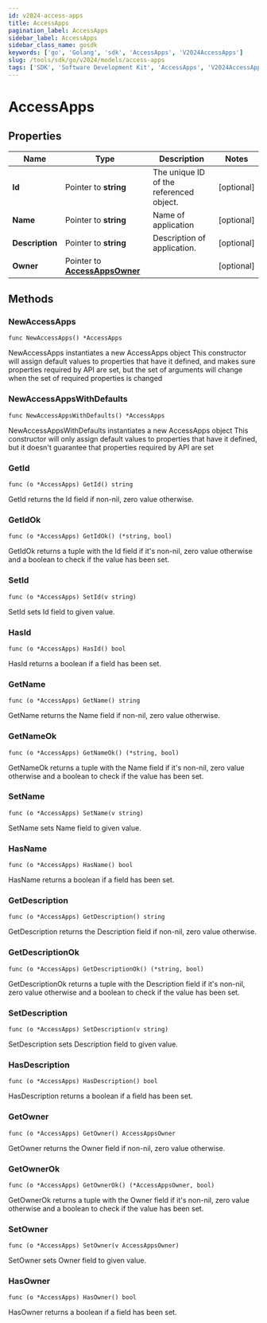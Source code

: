 ```yaml
---
id: v2024-access-apps
title: AccessApps
pagination_label: AccessApps
sidebar_label: AccessApps
sidebar_class_name: gosdk
keywords: ['go', 'Golang', 'sdk', 'AccessApps', 'V2024AccessApps']
slug: /tools/sdk/go/v2024/models/access-apps
tags: ['SDK', 'Software Development Kit', 'AccessApps', 'V2024AccessApps']
---
```


# AccessApps

## Properties

| Name | Type | Description | Notes |
| --- | --- | --- | --- |
| **Id** | Pointer to **string** | The unique ID of the referenced object. | [optional] |
| **Name** | Pointer to **string** | Name of application | [optional] |
| **Description** | Pointer to **string** | Description of application. | [optional] |
| **Owner** | Pointer to [**AccessAppsOwner**](access-apps-owner) |  | [optional] |

## Methods

### NewAccessApps

`func NewAccessApps() *AccessApps`

NewAccessApps instantiates a new AccessApps object This constructor will assign default values to properties that have it defined, and makes sure properties required by API are set, but the set of arguments will change when the set of required properties is changed

### NewAccessAppsWithDefaults

`func NewAccessAppsWithDefaults() *AccessApps`

NewAccessAppsWithDefaults instantiates a new AccessApps object This constructor will only assign default values to properties that have it defined, but it doesn't guarantee that properties required by API are set

### GetId

`func (o *AccessApps) GetId() string`

GetId returns the Id field if non-nil, zero value otherwise.

### GetIdOk

`func (o *AccessApps) GetIdOk() (*string, bool)`

GetIdOk returns a tuple with the Id field if it's non-nil, zero value otherwise and a boolean to check if the value has been set.

### SetId

`func (o *AccessApps) SetId(v string)`

SetId sets Id field to given value.

### HasId

`func (o *AccessApps) HasId() bool`

HasId returns a boolean if a field has been set.

### GetName

`func (o *AccessApps) GetName() string`

GetName returns the Name field if non-nil, zero value otherwise.

### GetNameOk

`func (o *AccessApps) GetNameOk() (*string, bool)`

GetNameOk returns a tuple with the Name field if it's non-nil, zero value otherwise and a boolean to check if the value has been set.

### SetName

`func (o *AccessApps) SetName(v string)`

SetName sets Name field to given value.

### HasName

`func (o *AccessApps) HasName() bool`

HasName returns a boolean if a field has been set.

### GetDescription

`func (o *AccessApps) GetDescription() string`

GetDescription returns the Description field if non-nil, zero value otherwise.

### GetDescriptionOk

`func (o *AccessApps) GetDescriptionOk() (*string, bool)`

GetDescriptionOk returns a tuple with the Description field if it's non-nil, zero value otherwise and a boolean to check if the value has been set.

### SetDescription

`func (o *AccessApps) SetDescription(v string)`

SetDescription sets Description field to given value.

### HasDescription

`func (o *AccessApps) HasDescription() bool`

HasDescription returns a boolean if a field has been set.

### GetOwner

`func (o *AccessApps) GetOwner() AccessAppsOwner`

GetOwner returns the Owner field if non-nil, zero value otherwise.

### GetOwnerOk

`func (o *AccessApps) GetOwnerOk() (*AccessAppsOwner, bool)`

GetOwnerOk returns a tuple with the Owner field if it's non-nil, zero value otherwise and a boolean to check if the value has been set.

### SetOwner

`func (o *AccessApps) SetOwner(v AccessAppsOwner)`

SetOwner sets Owner field to given value.

### HasOwner

`func (o *AccessApps) HasOwner() bool`

HasOwner returns a boolean if a field has been set.
